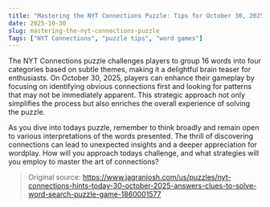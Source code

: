 ```yaml
---
title: "Mastering the NYT Connections Puzzle: Tips for October 30, 2025"
date: 2025-10-30
slug: mastering-the-nyt-connections-puzzle
Tags: ["NYT Connections", "puzzle tips", "word games"]
---
```


The NYT Connections puzzle challenges players to group 16 words into four categories based on subtle themes, making it a delightful brain teaser for enthusiasts. On October 30, 2025, players can enhance their gameplay by focusing on identifying obvious connections first and looking for patterns that may not be immediately apparent. This strategic approach not only simplifies the process but also enriches the overall experience of solving the puzzle.

As you dive into todays puzzle, remember to think broadly and remain open to various interpretations of the words presented. The thrill of discovering connections can lead to unexpected insights and a deeper appreciation for wordplay. How will you approach todays challenge, and what strategies will you employ to master the art of connections?
> Original source: https://www.jagranjosh.com/us/puzzles/nyt-connections-hints-today-30-october-2025-answers-clues-to-solve-word-search-puzzle-game-1860001577